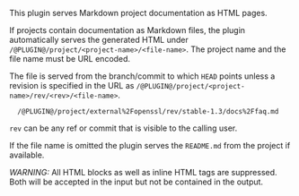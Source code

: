 This plugin serves Markdown project documentation as HTML pages.

If projects contain documentation as Markdown files, the plugin
automatically serves the generated HTML under
`/@PLUGIN@/project/<project-name>/<file-name>`. The project name and
the file name must be URL encoded.

The file is served from the branch/commit to which `HEAD` points unless
a revision is specified in the URL as
`/@PLUGIN@/project/<project-name>/rev/<rev>/<file-name>`.

```
  /@PLUGIN@/project/external%2Fopenssl/rev/stable-1.3/docs%2Ffaq.md
```

`rev` can be any ref or commit that is visible to the calling user.

If the file name is omitted the plugin serves the `README.md` from the
project if available.

*WARNING:* All HTML blocks as well as inline HTML tags are suppressed.
Both will be accepted in the input but not be contained in the output.
